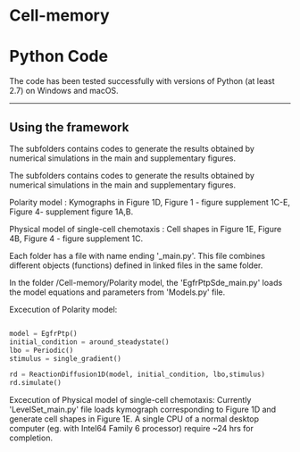 # Cell-memory

Python Code
===================

The code has been tested successfully with versions of Python (at least 2.7) on Windows and macOS.

-------------------------
Using the framework
-------------------------

The subfolders contains codes to generate the results obtained by numerical simulations in the main and supplementary figures.

The subfolders contains codes to generate the results obtained by numerical simulations in the main and supplementary figures.

Polarity model     : Kymographs in Figure 1D, Figure 1 - figure supplement 1C-E, Figure 4- supplement figure 1A,B. 

Physical model of single-cell chemotaxis : Cell shapes in Figure 1E, Figure 4B, Figure 4 - figure supplement 1C.


Each folder has a file with name ending '_main.py'. This file combines different objects (functions) defined in linked files in the same folder. 

In the folder  /Cell-memory/Polarity model, the 'EgfrPtpSde_main.py' loads the model equations and parameters from 'Models.py' file. 

Excecution of Polarity model:
```python

model = EgfrPtp()
initial_condition = around_steadystate()
lbo = Periodic()
stimulus = single_gradient()

rd = ReactionDiffusion1D(model, initial_condition, lbo,stimulus)
rd.simulate()
```

Excecution of Physical model of single-cell chemotaxis: Currently 'LevelSet_main.py' file loads kymograph corresponding to Figure 1D and generate cell shapes in Figure 1E. A single CPU of a normal desktop computer (eg. with Intel64 Family 6 processor) require ~24 hrs for completion.
